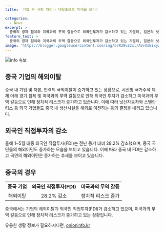 ```yaml
---
title:  기업 돈 사람 차이나 대탈출으로 미래를 보다!

categories:
  - News
excerpt: >
  중국의 경제 침체와 미국과의 무역 갈등으로 외국인투자가 감소하고 있는 가운데, 일본의 닛산자동차와 이탈리아의 스텔란티스 등의 기업들이 중국에서의 생산을 줄이고 있는 상황이다. 중국 상무부에 따르면 올해 1~5월 외국인직접투자(FDI)는 전년 동기 대비 28.2% 급감했으며, 중국 국민의 이민 역시 급증하고 있다. 이러한 상황에서 중국의 지정학적 리스크가 커지고 있음을 염두에 두어야 할 것이다.
feature_text: >
  중국의 경제 침체와 미국과의 무역 갈등으로 외국인투자가 감소하고 있는 가운데, 일본의 닛산자동차와 이탈리아의 스텔란티스 등의 기업들이 중국에서의 생산을 줄이고 있는 상황이다. 중국 상무부에 따르면 올해 1~5월 외국인직접투자(FDI)는 전년 동기 대비 28.2% 급감했으며, 중국 국민의 이민 역시 급증하고 있다. 이러한 상황에서 중국의 지정학적 리스크가 커지고 있음을 염두에 두어야 할 것이다.
image: 'https://blogger.googleusercontent.com/img/b/R29vZ2xl/AVvXsEixyZcFfHzMRdzZMjFBmAUKJYCLCGyLL1o632UiGVXcaFdKo_bkvkuCioo0uUKlGfBVcT3P84aROyZIXSBEx3Aw5nCQ3pTgDom1WDC4m8eifvWiAmWEEVb4x6G_l8C0QH225ldMjyaFvpxGEBGNO37VmDTDMHGhJPq73UglMfDca1-0aw/s1600/blogspot.png'
---
```


<p><img src="https://blogger.googleusercontent.com/img/b/R29vZ2xl/AVvXsEixyZcFfHzMRdzZMjFBmAUKJYCLCGyLL1o632UiGVXcaFdKo_bkvkuCioo0uUKlGfBVcT3P84aROyZIXSBEx3Aw5nCQ3pTgDom1WDC4m8eifvWiAmWEEVb4x6G_l8C0QH225ldMjyaFvpxGEBGNO37VmDTDMHGhJPq73UglMfDca1-0aw/s1600/blogspot.png" alt="info 속보" /></p>

<h2 data-ke-size="size26">중국 기업의 해외이탈</h2>

<p data-ke-size="size16">중국 내 기업 및 자본, 인력의 국외이탈이 증가하고 있는 상황으로, 시진핑 국가주석 체제 아래 경기 침체 및 미국과의 무역 갈등으로 인해 외국인 투자가 감소하고 미국과의 무역 갈등으로 인해 정치적 리스크가 증가하고 있습니다. 이에 따라 닛산자동차와 스텔란티스 등 외국 기업들도 중국 내 생산시설을 해외로 이전하는 등의 결정을 내리고 있습니다.</p>

<h2 data-ke-size="size26">외국인 직접투자의 감소</h2>

<p data-ke-size="size16">올해 1~5월 대중 외국인 직접투자(FDI)는 전년 동기 대비 28.2% 감소했으며, 중국 국민들의 해외이민도 증가하는 모습을 보이고 있습니다. 이에 따라 중국 내 FDI는 감소하고 국민의 해외이민은 증가하는 추세를 보이고 있습니다. </p>

<h2 data-ke-size="size26">중국의 경우</h2>

<table>
  <tr>
    <td style="text-align: center; height: 17px;"><b>중국 기업</b></td>
    <td style="text-align: center; height: 17px;"><b>외국인 직접투자(FDI)</b></td>
    <td style="text-align: center; height: 17px;"><b>미국과의 무역 갈등</b></td>
  </tr>
  <tr>
    <td style="text-align: center; height: 17px;">해외이탈</td>
    <td style="text-align: center; height: 17px;">28.2% 감소</td>
    <td style="text-align: center; height: 17px;">정치적 리스크 증가</td>
  </tr>
</table>

<p data-ke-size="size16">중국에서는 기업의 해외이탈과 외국인 직접투자(FDI)가 감소하고 있으며, 미국과의 무역 갈등으로 인해 정치적 리스크가 증가하고 있는 상황입니다.</p>
유용한 생활 정보가 필요하시다면, <a href="https://onioninfo.kr" rel="dofollow">onioninfo.kr</a>


